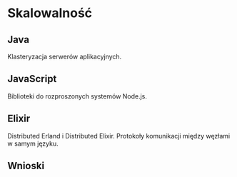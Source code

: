 # Skalowalność

## Java

Klasteryzacja serwerów aplikacyjnych.

## JavaScript

Biblioteki do rozproszonych systemów Node.js.

## Elixir

Distributed Erland i Distributed Elixir. Protokoły komunikacji między węzłami w samym języku.

## Wnioski